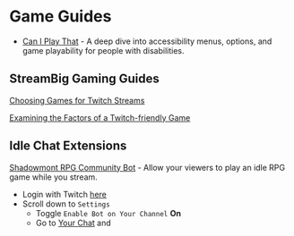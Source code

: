 # Game Guides

* [Can I Play That](https://caniplaythat.com/category/menu-deep-dives/) - A deep dive into accessibility menus, options, and game playability for people with disabilities.

## StreamBig Gaming Guides

[Choosing Games for Twitch Streams](https://www.streambig.net/stream-big/choosing_a_twitch_game)

[Examining the Factors of a Twitch-friendly Game](https://www.streambig.net/stream-big/game-selection)

## Idle Chat Extensions

[Shadowmont RPG Community Bot](https://rpgcb.com/) - Allow your viewers to play an idle RPG game while you stream. 
* Login with Twitch [here](https://rpgcb.com/account/profile)
* Scroll down to ```Settings```
  * Toggle ```Enable Bot on Your Channel``` **On**
  * Go to [Your Chat](https://www.twitch.tv/popout/twitch/chat) and 

